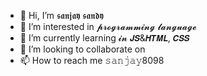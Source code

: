 - 👋 Hi, I’m 𝖘𝖆𝖓𝖏𝖆𝖞 𝖘𝖆𝖓𝖉𝖞 
- 👀 I’m interested in 𝓹𝓻𝓸𝓰𝓻𝓪𝓶𝓶𝓲𝓷𝓰 𝓵𝓪𝓷𝓰𝓾𝓪𝓰𝓮
- 🌱 I’m currently learning 𝓲𝓷  𝙅𝙎&𝙃𝙏𝙈𝙇, 𝘾𝙎𝙎
- 💞️ I’m looking to collaborate on
- 📫 How to reach me 𝚜𝚊𝚗𝚓𝚊𝚢8098

<!---
Sanjay8098/Sanjay8098 is a ✨ special ✨ repository because its `README.md` (this file) appears on your GitHub profile.
You can click the Preview link to take a look at your changes.
--->
